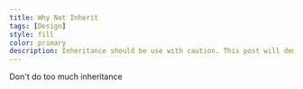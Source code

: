 ```yaml
---
title: Why Not Inherit
tags: [Design]
style: fill
color: primary
description: Inheritance should be use with caution. This post will demonstrate the consequences of too much inheritance usage
---
```


Don't do too much inheritance